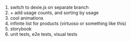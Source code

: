 1. switch to dexie.js on separate branch
2. \+ add usage counts, and sorting by usage
3. cool animations
4. infinite list for products (virtuoso or something like this)
5. storybook
6. unit tests, e2e tests, visual tests